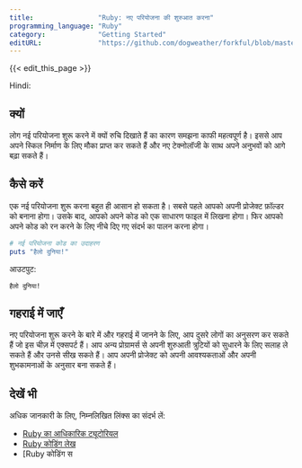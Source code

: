 ```yaml
---
title:                "Ruby: नए परियोजना की शुरुआत करना"
programming_language: "Ruby"
category:             "Getting Started"
editURL:              "https://github.com/dogweather/forkful/blob/master/content/hi/ruby/starting-a-new-project.md"
---
```


{{< edit_this_page >}}

Hindi:

## क्यों

लोग नई परियोजना शुरू करने में क्यों रुचि दिखाते हैं का कारण समझना काफी महत्वपूर्ण है। इससे आप अपने स्किल निर्माण के लिए मौका प्राप्त कर सकते हैं और नए टेक्नोलॉजी के साथ अपने अनुभवों को आगे बढ़ा सकते हैं।

## कैसे करें

एक नई परियोजना शुरू करना बहुत ही आसान हो सकता है। सबसे पहले आपको अपनी प्रोजेक्ट फ़ॉल्डर को बनाना होगा। उसके बाद, आपको अपने कोड को एक साधारण फाइल में लिखना होगा। फिर आपको अपने कोड को रन करने के लिए नीचे दिए गए संदर्भ का पालन करना होगा।

```Ruby
# नई परियोजना कोड का उदाहरण
puts "हैलो दुनिया!"
```

आउटपुट:
```
हैलो दुनिया!
```

## गहराई में जाएँ

नए परियोजना शुरू करने के बारे में और गहराई में जानने के लिए, आप दुसरे लोगों का अनुसरण कर सकते हैं जो इस चीज़ में एक्सपर्ट हैं। आप अन्य प्रोग्रामर्स से अपनी शुरुआती त्रुटियों को सुधारने के लिए सलाह ले सकते हैं और उनसे सीख सकते हैं। आप अपनी प्रोजेक्ट को अपनी आवश्यकताओं और अपनी शुभकामनाओं के अनुसार बना सकते हैं।

## देखें भी

अधिक जानकारी के लिए, निम्नलिखित लिंक्स का संदर्भ लें:
- [Ruby का आधिकारिक ट्यूटोरियल](https://www.ruby-lang.org/hi/documentation/)
- [Ruby कोडिंग लेख](https://www.tutorialspoint.com/ruby/index.htm)
- [Ruby कोडिंग स